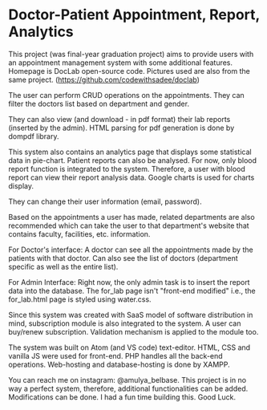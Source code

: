 # Doctor-Patient Appointment, Report, Analytics

This project (was final-year graduation project) aims to provide users with an appointment management system with some additional features. Homepage is DocLab open-source code. Pictures used are also from the same project. (https://github.com/codewithsadee/doclab)

The user can perform CRUD operations on the appointments. They can filter the doctors list based on department and gender. 

They can also view (and download - in pdf format) their lab reports (inserted by the admin). HTML parsing for pdf generation is done by dompdf library. 

This system also contains an analytics page that displays some statistical data in pie-chart. Patient reports can also be analysed. For now, only blood report function is integrated to the system. Therefore, a user with blood report can view their report analysis data. Google charts is used for charts display. 

They can change their user information (email, password). 

Based on the appointments a user has made, related departments are also recommended which can take the user to that department's website that contains faculty, facilities, etc. information. 

For Doctor's interface:
  A doctor can see all the appointments made by the patients with that doctor. Can also see the list of doctors (department specific as well as the entire list).

For Admin Interface:
  Right now, the only admin task is to insert the report data into the database. The for_lab page isn't "front-end modified" i.e., the for_lab.html page is styled using water.css. 
  
Since this system was created with SaaS model of software distribution in mind, subscription module is also integrated to the system. A user can buy/renew subscription. Validation mechanism is applied to the module too. 

The system was built on Atom (and VS code) text-editor. HTML, CSS and vanilla JS were used for front-end. PHP handles all the back-end operations. Web-hosting and database-hosting is done by XAMPP. 

You can reach me on instagram: @amulya_belbase. This project is in no way a perfect system, therefore, additional functionalities can be added. Modifications can be done. I had a fun time building this. Good Luck. 


